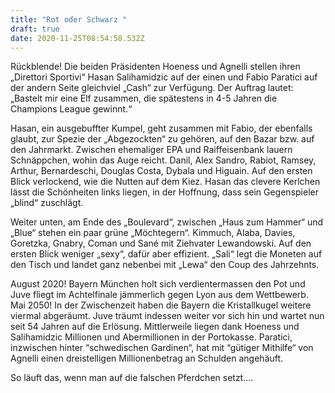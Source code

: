 ```yaml
---
title: "Rot oder Schwarz "
draft: true
date: 2020-11-25T08:54:58.532Z
---
```

Rückblende! Die beiden Präsidenten  Hoeness und Agnelli stellen ihren „Direttori Sportivi“ Hasan Salihamidzic auf der einen und Fabio Paratici auf der andern Seite gleichviel „Cash“ zur Verfügung. Der Auftrag lautet: „Bastelt mir eine Elf zusammen, die spätestens in 4-5 Jahren die Champions League gewinnt.“

Hasan, ein ausgebuffter Kumpel, geht zusammen mit Fabio, der ebenfalls glaubt, zur Spezie der „Abgezockten“ zu gehören, auf den Bazar bzw. auf den Jahrmarkt. Zwischen ehemaliger EPA und Raiffeisenbank lauern Schnäppchen, wohin das Auge reicht. Danil, Alex Sandro, Rabiot, Ramsey, Arthur, Bernardeschi, Douglas Costa, Dybala und Higuain. Auf den ersten Blick verlockend, wie die Nutten auf dem Kiez. Hasan das clevere Kerlchen lässt die Schönheiten links liegen, in der Hoffnung, dass sein Gegenspieler „blind“ zuschlägt.

Weiter unten, am Ende des „Boulevard“, zwischen „Haus zum Hammer“ und „Blue“ stehen ein paar grüne „Möchtegern“. Kimmuch, Alaba, Davies, Goretzka, Gnabry, Coman und Sané mit Ziehvater Lewandowski. Auf den ersten Blick weniger „sexy“, dafür aber effizient. „Sali“ legt die Moneten auf den Tisch und landet ganz nebenbei mit „Lewa“ den Coup des Jahrzehnts.

August 2020! Bayern München holt sich verdientermassen den Pot und Juve fliegt im Achtelfinale jämmerlich gegen Lyon aus dem Wettbewerb. Mai 2050! In der Zwischenzeit haben die Bayern die Kristallkugel weitere viermal abgeräumt. Juve träumt indessen weiter vor sich hin und wartet nun seit 54 Jahren auf die Erlösung. Mittlerweile liegen dank Hoeness und Salihamidzic Millionen und Abermillionen in der Portokasse. Paratici, inzwischen hinter “schwedischen Gardinen“, hat mit “gütiger Mithilfe“ von Agnelli einen dreistelligen Millionenbetrag an Schulden angehäuft.

So läuft das, wenn man auf die falschen Pferdchen setzt....